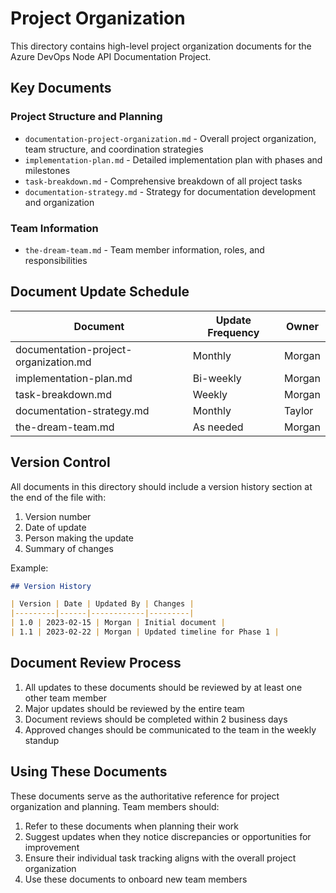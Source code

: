 # Project Organization

This directory contains high-level project organization documents for the Azure DevOps Node API Documentation Project.

## Key Documents

### Project Structure and Planning

- `documentation-project-organization.md` - Overall project organization, team structure, and coordination strategies
- `implementation-plan.md` - Detailed implementation plan with phases and milestones
- `task-breakdown.md` - Comprehensive breakdown of all project tasks
- `documentation-strategy.md` - Strategy for documentation development and organization

### Team Information

- `the-dream-team.md` - Team member information, roles, and responsibilities

## Document Update Schedule

| Document | Update Frequency | Owner |
|----------|------------------|-------|
| documentation-project-organization.md | Monthly | Morgan |
| implementation-plan.md | Bi-weekly | Morgan |
| task-breakdown.md | Weekly | Morgan |
| documentation-strategy.md | Monthly | Taylor |
| the-dream-team.md | As needed | Morgan |

## Version Control

All documents in this directory should include a version history section at the end of the file with:

1. Version number
2. Date of update
3. Person making the update
4. Summary of changes

Example:
```markdown
## Version History

| Version | Date | Updated By | Changes |
|---------|------|------------|---------|
| 1.0 | 2023-02-15 | Morgan | Initial document |
| 1.1 | 2023-02-22 | Morgan | Updated timeline for Phase 1 |
```

## Document Review Process

1. All updates to these documents should be reviewed by at least one other team member
2. Major updates should be reviewed by the entire team
3. Document reviews should be completed within 2 business days
4. Approved changes should be communicated to the team in the weekly standup

## Using These Documents

These documents serve as the authoritative reference for project organization and planning. Team members should:

1. Refer to these documents when planning their work
2. Suggest updates when they notice discrepancies or opportunities for improvement
3. Ensure their individual task tracking aligns with the overall project organization
4. Use these documents to onboard new team members 